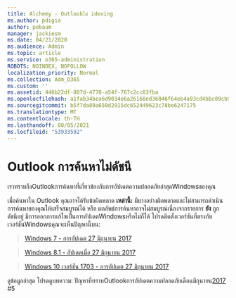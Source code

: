 ```yaml
---
title: Alchemy - Outlookไม่ idexing
ms.author: pdigia
author: pebaum
manager: jackiesm
ms.date: 04/21/2020
ms.audience: Admin
ms.topic: article
ms.service: o365-administration
ROBOTS: NOINDEX, NOFOLLOW
localization_priority: Normal
ms.collection: Adm_O365
ms.custom: ''
ms.assetid: 446b22df-807d-4778-a54f-767c2cc83fba
ms.openlocfilehash: a1fab34bea6d9034e6a26168ed36046f64eb4a93cd4bbc09cb94a60c85f5585d
ms.sourcegitcommit: b5f7da89a650d2915dc652449623c78be6247175
ms.translationtype: MT
ms.contentlocale: th-TH
ms.lasthandoff: 08/05/2021
ms.locfileid: "53933592"
---
```

# <a name="outlook-search-not-indexing"></a>Outlook การค้นหาไม่ดัชนี

เราทราบถึงOutlookการค้นหาที่เกี่ยวข้องกับการอัปเดตความปลอดภัยล่าสุดWindowsของคุณ
  
เมื่อค้นหาใน Outlook คุณอาจได้รับข้อผิดพลาด **เหล่านี้:** มีบางอย่างผิดพลาดและไม่สามารถดําเนินการค้นหาของคุณให้เสร็จสมบูรณ์ได้ หรือ ผลลัพธ์การค้นหาอาจไม่สมบูรณ์เนื่องจากรายการ **ยัง** ถูกดัชนีอยู่ มีการออกการแก้ไขเป็นการอัปเดตWindowsหรือไม่ก็ได้ โปรดติดตั้งเวอร์ชันที่ตรงกับเวอร์ชันWindowsคุณจะเห็นปัญหานี้บน: 
  
> [Windows 7 - การอัปเดต 27 มิถุนายน 2017](https://support.microsoft.com/topic/june-27-2017-kb4022168-preview-of-monthly-rollup-b8e847d5-3b84-367e-4dcb-cc7a25f06d40)
    
> [Windows 8.1 - อัปเดตเมื่อ 27 มิถุนายน 2017](https://support.microsoft.com/topic/june-27-2017-kb4022720-preview-of-monthly-rollup-b98970bb-6f11-46c3-8681-a6b85d5d8eb4)
    
> [Windows 10 เวอร์ชัน 1703 - การอัปเดต 27 มิถุนายน 2017](https://support.microsoft.com/topic/compatibility-update-for-upgrading-to-windows-10-version-1703-june-27-2017-32a45f84-19d8-2535-029c-d083b5f6765e)
    
ดูข้อมูลล่าสุด โปรดดูบทความ: ปัญหาที่ทราบOutlookการอัปเดตความปลอดภัยเดือนมิถุนายน[2017](https://support.office.com/article/Outlook-known-issues-in-the-June-2017-security-updates-3F6DBFFD-8505-492D-B19F-B3B89369ED9B.aspx) #5 
  

